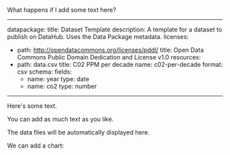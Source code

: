 What happens if I add some text here?

---
datapackage:
  title: Dataset Template
  description: A template for a dataset to publish on DataHub. Uses the Data Package metadata.
  licenses:
  - path: http://opendatacommons.org/licenses/pddl/
    title: Open Data Commons Public Domain Dedication and License v1.0
  resources:
  - path: data.csv
    title: C02 PPM per decade
    name: c02-per-decade
    format: csv
    schema:
      fields:
      - name: year
        type: date
      - name: co2
        type: number
---

Here's some text.

You can add as much text as you like.

The data files will be automatically displayed here.

We can add a chart:

<LineChart
  data="./data.csv"
  title="C02 per decade"
  xAxis="year"
  yAxis="co2"
/>
